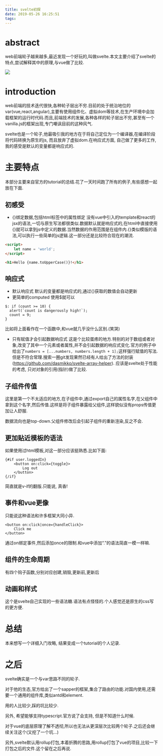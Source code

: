 ```yaml
---
title: svelte初探
date: 2019-05-26 16:25:51
tags:
---
```


# abstract
web前端轮子越来越多,最近发现一个好玩的,叫做svelte.本文主要介绍了svelte的特点,尝试解释其中的原理,与vue做了比较.
<!-- more -->
![](svelte-title.png)
# introduction
web前端的技术迭代很快,各种轮子层出不穷.目前的处于统治地位的var(vue,react,angular),主要有使用组件化、虚拟dom等技术,在生产环境中会加载框架的运行时代码.而且,前端技术的发展,各种各样的轮子层出不穷,甚至有一个vanilla.js的框架出现,专门嘲讽目前的这种风气.

svelte也是一个轮子,他最吸引我的地方在于将自己定位为一个编译器,在编译阶段将代码转换为原生的js, 而且放弃了虚拟dom.在响应式方面, 自己做了更多的工作,我的感受是默认的变量都是响应式的.

# 主要特点
本部分主要来自官方的tutorial的总结.花了一天时间跑了所有的例子,有些感想一起放在下面.

## 初感受
* {}绑定数据,包括html标签中的属性绑定 
没有vue中引入的template和react的jsx的语法,一切与原生写法都很类似.数据默认就是响应式的,在html中直接使用{}就可以拿到js中定义的数据.当然数据的作用范围是在组件内.{}类似模版的语法,可以执行一些简单的js逻辑.这一部分还是比较符合现在的潮流.

```html
<script>
	let name = 'world';
</script>

<h1>Hello {name.toUpperCase()}!</h1>
```

## 响应式
* 默认响应式
默认的变量都是响应式的,通过{}获取的数值会自动更新
* 更简单的computed
使用$就可以
```
$: if (count >= 10) {
  alert(`count is dangerously high!`);
  count = 9;
}
```
比如将上面看作在一个函数中,和vue就几乎没什么区别.(笑哭)
* 只有赋值才会引起数据响应式
这是个比较蛋疼的地方.特别的对于数组或者对象,改变了其中一个元素或者属性,并不会引起数据的响应式变化.官方的例子中给出了`numbers = [...numbers, numbers.length + 1];`这样强行赋值的写法.但是不符合常理.搜索一圈git发现果然已经有人给出了方法的封装(https://github.com/dasmikko/svelte-array-helper).
应该是svelte处于性能的考虑, 只对对象的引用(指针)做了比较.

## 子组件传值
这里是第一个不太适应的地方,在子组件中,通过export自己的属性名字,在父组件中拿到这个名字,然后传值.这样是将子组件暴露给父组件,这样貌似没有props传值更加让人舒服.

数据流向也是top-down.父组件修改后会引起子组件的重新渲染,反之不会.

## 更加贴近模板的语法
如果使用过html模板,对这一部分应该挺熟悉.比如下面:
```
{#if user.loggedIn}
	<button on:click={toggle}>
		Log out
	</button>
{/if}
```
简直就是v-if的翻版.只能说, 真香!

## 事件和vue更像
只能说这种语法和许多框架大同小异.
```
<button on:click|once={handleClick}>
	Click me
</button>
```
通过on绑定事件,然后添加once的限制.和vue中添加“.”的语法简直一模一样嘛.

## 组件的生命周期
有四个钩子函数,分别对应创建,销毁,更新前,更新后

## 动画和样式
这个是svelte自己实现的一些语法糖.语法有点怪怪的.个人感觉还是原生的css写的更方便.

# 总结
本来想写一个详细入门攻略, 结果变成一个tutorial的个人记录.

# 之后
svelte确实是一个与var思路不同的轮子.

对于他的生态,官方给出了一个sapper的框架,集合了路由的功能.对国内使用,还需要一个通用的组件库,类似antd和element.

用的人比较少,踩的坑比较少.

另外, 希望能够支持typescript.官方说了会支持, 但是不知道什么时候.

对于vue的底层原理了解不透彻,所以也无法从更深层次比较两个轮子.之后还会继续关注这个(又挖了一个坑...)

另外,svelte默认用rollup打包,本着折腾的思路,用rollup打包了vue的项目,比较一下打包之后的文件.这个留在之后再说.
